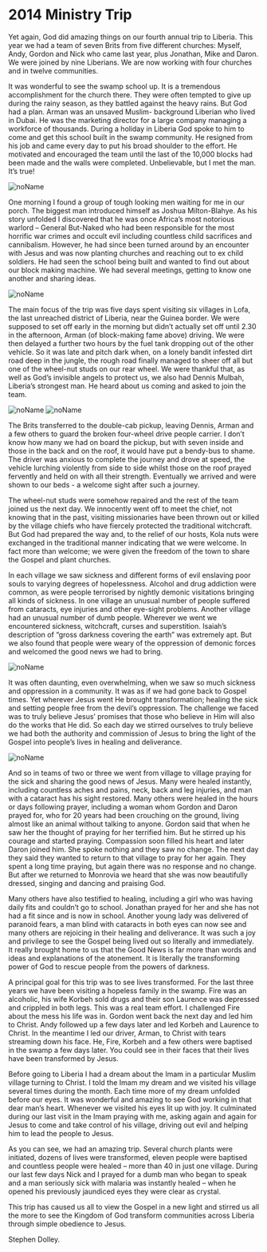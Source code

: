 # 2014 Ministry Trip

Yet again, God did amazing things on our fourth annual trip to Liberia. This year we had a team of seven Brits from five different churches: Myself, Andy, Gordon and Nick who came last year, plus Jonathan, Mike and Daron. We were joined by nine Liberians. We are now working with four churches and in twelve communities.

It was wonderful to see the swamp school up. It is a tremendous accomplishment for the church there. They were often tempted to give up during the rainy season, as they battled against the heavy rains. But God had a plan. Arman was an unsaved Muslim- background Liberian who lived in Dubai. He was the marketing director for a large company managing a workforce of thousands. During a holiday in Liberia God spoke to him to come and get this school built in the swamp community. He resigned from his job and came every day to put his broad shoulder to the effort. He motivated and encouraged the team until the last of the 10,000 blocks had been made and the walls were completed. Unbelievable, but I met the man. It’s true!

![noName](/media/03_Blog/2014-Ministry-Trip/c49c8e146b65650baeff5b30869abd61.jpeg)

One morning I found a group of tough looking men waiting for me in our porch. The biggest man introduced himself as Joshua Milton-Blahye. As his story unfolded I discovered that he was once Africa’s most notorious warlord – General But-Naked who had been responsible for the most horrific war crimes and occult evil including countless child sacrifices and cannibalism. However, he had since been turned around by an encounter with Jesus and was now planting churches and reaching out to ex child soldiers. He had seen the school being built and wanted to find out about our block making machine. We had several meetings, getting to know one another and sharing ideas.

![noName](/media/03_Blog/2014-Ministry-Trip/c339e741c73f07e8d73f59346b1798fe.jpeg)

The main focus of the trip was five days spent visiting six villages in Lofa, the last unreached district of Liberia, near the Guinea border. We were supposed to set off early in the morning but didn’t actually set off until 2.30 in the afternoon, Arman (of block-making fame above) driving. We were then delayed a further two hours by the fuel tank dropping out of the other vehicle. So it was late and pitch dark when, on a lonely bandit infested dirt road deep in the jungle, the rough road finally managed to sheer off all but one of the wheel-nut studs on our rear wheel. We were thankful that, as well as God’s invisible angels to protect us, we also had Dennis Mulbah, Liberia’s strongest man. He heard about us coming and asked to join the team.

![noName](/media/03_Blog/2014-Ministry-Trip/ddaa77def2d989a70dd72a95c1f0db03.png) ![noName](/media/03_Blog/2014-Ministry-Trip/dea65077afa5b5c1152658f48907ea5a.png)

The Brits transferred to the double-cab pickup, leaving Dennis, Arman and a few others to guard the broken four-wheel drive people carrier. I don’t know how many we had on board the pickup, but with seven inside and those in the back and on the roof, it would have put a bendy-bus to shame. The driver was anxious to complete the journey and drove at speed, the vehicle lurching violently from side to side whilst those on the roof prayed fervently and held on with all their strength. Eventually we arrived and were shown to our beds - a welcome sight after such a journey.

The wheel-nut studs were somehow repaired and the rest of the team joined us the next day. We innocently went off to meet the chief, not knowing that in the past, visiting missionaries have been thrown out or killed by the village chiefs who have fiercely protected the traditional witchcraft. But God had prepared the way and, to the relief of our hosts, Kola nuts were exchanged in the traditional manner indicating that we were welcome. In fact more than welcome; we were given the freedom of the town to share the Gospel and plant churches.

In each village we saw sickness and different forms of evil enslaving poor souls to varying degrees of hopelessness. Alcohol and drug addiction were common, as were people terrorised by nightly demonic visitations bringing all kinds of sickness. In one village an unusual number of people suffered from cataracts, eye injuries and other eye-sight problems. Another village had an unusual number of dumb people. Wherever we went we encountered sickness, witchcraft, curses and superstition. Isaiah’s description of “gross darkness covering the earth” was extremely apt. But we also found that people were weary of the oppression of demonic forces and welcomed the good news we had to bring.

![noName](/media/03_Blog/2014-Ministry-Trip/906ec62bec199e6fcb46ab8cce43635f.png)

It was often daunting, even overwhelming, when we saw so much sickness and oppression in a community. It was as if we had gone back to Gospel times. Yet wherever Jesus went He brought transformation; healing the sick and setting people free from the devil’s oppression. The challenge we faced was to truly believe Jesus’ promises that those who believe in Him will also do the works that He did. So each day we stirred ourselves to truly believe we had both the authority and commission of Jesus to bring the light of the Gospel into people’s lives in healing and deliverance.

![noName](/media/03_Blog/2014-Ministry-Trip/04821a9d2ba8aa21670a80388fca9a26.png)

And so in teams of two or three we went from village to village praying for the sick and sharing the good news of Jesus. Many were healed instantly, including countless aches and pains, neck, back and leg injuries, and man with a cataract has his sight restored. Many others were healed in the hours or days following prayer, including a woman whom Gordon and Daron prayed for, who for 20 years had been crouching on the ground, living almost like an animal without talking to anyone. Gordon said that when he saw her the thought of praying for her terrified him. But he stirred up his courage and started praying. Compassion soon filled his heart and later Daron joined him. She spoke nothing and they saw no change. The next day they said they wanted to return to that village to pray for her again. They spent a long time praying, but again there was no response and no change. But after we returned to Monrovia we heard that she was now beautifully dressed, singing and dancing and praising God.

Many others have also testified to healing, including a girl who was having daily fits and couldn’t go to school. Jonathan prayed for her and she has not had a fit since and is now in school. Another young lady was delivered of paranoid fears, a man blind with cataracts in both eyes can now see and many others are rejoicing in their healing and deliverance. It was such a joy and privilege to see the Gospel being lived out so literally and immediately. It really brought home to us that the Good News is far more than words and ideas and explanations of the atonement. It is literally the transforming power of God to rescue people from the powers of darkness.

A principal goal for this trip was to see lives transformed. For the last three years we have been visiting a hopeless family in the swamp. Fire was an alcoholic, his wife Korbeh sold drugs and their son Laurence was depressed and crippled in both legs. This was a real team effort. I challenged Fire about the mess his life was in. Gordon went back the next day and led him to Christ. Andy followed up a few days later and led Korbeh and Laurence to Christ. In the meantime I led our driver, Arman, to Christ with tears streaming down his face. He, Fire, Korbeh and a few others were baptised in the swamp a few days later. You could see in their faces that their lives have been transformed by Jesus.

Before going to Liberia I had a dream about the Imam in a particular Muslim village turning to Christ. I told the Imam my dream and we visited his village several times during the month. Each time more of my dream unfolded before our eyes. It was wonderful and amazing to see God working in that dear man’s heart. Whenever we visited his eyes lit up with joy. It culminated during our last visit in the Imam praying with me, asking again and again for Jesus to come and take control of his village, driving out evil and helping him to lead the people to Jesus.

As you can see, we had an amazing trip. Several church plants were initiated, dozens of lives were transformed, eleven people were baptised and countless people were healed – more than 40 in just one village. During our last few days Nick and I prayed for a dumb man who began to speak and a man seriously sick with malaria was instantly healed – when he opened his previously jaundiced eyes they were clear as crystal.

This trip has caused us all to view the Gospel in a new light and stirred us all the more to see the Kingdom of God transform communities across Liberia through simple obedience to Jesus.

Stephen Dolley.
